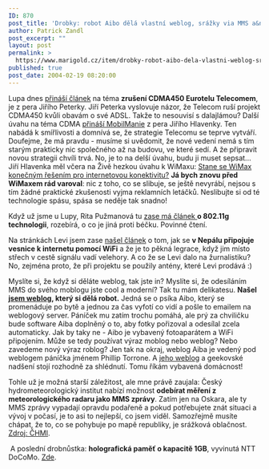 ```yaml
---
ID: 870
post_title: 'Drobky: robot Aibo dělá vlastní weblog, srážky via MMS a&nbsp;další drobnosti'
author: Patrick Zandl
post_excerpt: ""
layout: post
permalink: >
  https://www.marigold.cz/item/drobky-robot-aibo-dela-vlastni-weblog-srazky-via-mms-a-dalsi-drobnosti
published: true
post_date: 2004-02-19 08:20:00
---
```

<P>Lupa dnes <A href="http://www.lupa.cz/clanek.php3?show=3237" target=_blank>přináší článek</A> na téma <STRONG>zrušení CDMA450 Eurotelu Telecomem</STRONG>, je z pera Jiřího Peterky. Jiří Peterka vyslovuje názor, že Telecom ruší projekt CDMA450 kvůli obavám o své ADSL. Takže to nesouvisí s dalajlámou? Další úvahu na téma CDMA <A href="http://www.mobilmania.cz/Operatori/Ar.asp?ARI=106606&amp;CAI=2114" target=_blank>přináší MobilManie</A> z pera Jiřího Hlavenky. Ten nabádá k smířlivosti a domnívá se, že strategie Telecomu se teprve vytváří. Doufejme, že má pravdu - musíme si uvědomit, že nové vedení nemá s tím starým prakticky nic společného až na budovu, ve které sedí. A že připravit novou strategii chvíli trvá. No, je to na delší úvahu, budu ji muset sepsat... Jiří Hlavenka měl včera na Živě hezkou úvahu k WiMaxu: <A href="http://www.zive.cz/h/Byznys/Ar.asp?ARI=114959&amp;CAI=2034">Stane se WiMax konečným řešením pro internetovou konektivitu?</A>&#160;<STRONG>Já bych znovu před WiMaxem rád varoval</STRONG>: nic z toho, co se slibuje, se ještě nevyrábí, nejsou s tím žádné praktické zkušenosti vyjma reklamních letáčků. Neslibujte si od té technologie spásu, spása se neděje tak snadno!</P>
<P>Když už jsme u Lupy, Rita Pužmanová tu <A href="http://www.lupa.cz/clanek.php3?show=3236" target=_blank>zase má článek </A><STRONG>o 802.11g technologii</STRONG>, rozebírá, o co je jiná proti béčku. Povinné čtení. </P>
<P>Na stránkách Levi jsem zase <A href="http://www.levi.cz/clanek.php?id=4744" target=_blank>našel článek</A> o tom, jak se <STRONG>v Nepálu připojuje vesnice k internetu pomocí WiFi</STRONG> a že je to pěkná legrace, když jim místo střech v cestě signálu vadí velehory. A co že se Levi dalo na žurnalistiku? No, zejména proto, že při projektu se použily antény, které Levi prodává :)</P>
<P>Myslíte si, že když si děláte weblog, tak jste in? Myslíte si, že odesíláním MMS do svého moblogu jste cool a moderní? Tak tu mám delikatesu. <STRONG>Našel </STRONG><A href="http://pt.textamerica.com/?r=407974" target=_blank><STRONG>jsem weblog</STRONG></A><STRONG>, který si dělá robot.</STRONG> Jedná se o psíka Aibo, který se promenáduje po bytě a jednou za čas vyfotí co vidí a pošle to emailem na weblogový server. Páníček mu zatím trochu pomáhá, ale prý za chviličku bude software Aiba doplněný o to, aby fotky pořizoval a odesílal zcela automaticky. Jak by taky ne - Aibo je vybavený fotoaparátem a WiFi připojením. Může se tedy používat výraz moblog nebo weblog? Nebo zavedeme nový výraz roblog? Jen tak na okraj, weblog Aiba je vedený pod weblogem páníčka jménem Phillip Torrone. A <A href="http://pt.textamerica.com/" target=_blank>jeho weblog</A> a geekovské nadšení stojí rozhodně za shlédnutí. Tomu říkám vybavená domácnost!</P>
<P>Tohle už je možná starší záležitost, ale mne právě zaujala: Český hydrometeorologický institut nabízí možnost <STRONG>odebírat měření z meteorologického radaru jako MMS zprávy</STRONG>. Zatím jen na Oskara, ale ty MMS zprávy vypadají opravdu podařeně a pokud potřebujete znát situaci a vývoj v počasí, je to asi to nejlepší, co jsem viděl. Samozřejmě musíte chápat, že to, co se pohybuje po mapě republiky, je srážková oblačnost. <A href="http://www.chmi.cz/meteo/rad/mms_reklama/index.html" target=_blank>Zdroj: ČHMI</A>.</P>
<P>&#160;A poslední drobnůstka: <STRONG>holografická paměť o kapacitě 1GB</STRONG>, vyvinutá NTT DoCoMo. <A href="http://neasia.nikkeibp.com/wcs/leaf?CID=onair/asabt/news/290920" target=_blank>Zde</A>.</P>